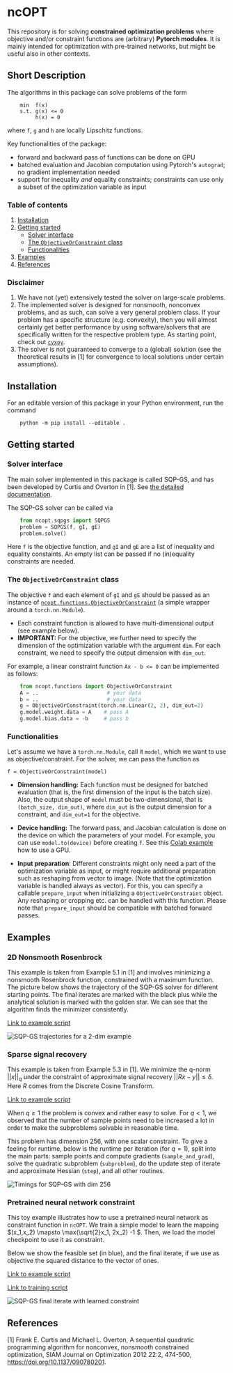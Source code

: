 # ncOPT
This repository is for solving **constrained optimization problems** where objective and/or constraint functions are (arbitrary) **Pytorch modules**. It is mainly intended for optimization with pre-trained networks, but might be useful also in other contexts.

## Short Description

The algorithms in this package can solve problems of the form

```
    min  f(x)
    s.t. g(x) <= 0
         h(x) = 0
```

where `f`, `g` and `h` are locally Lipschitz functions.

Key functionalities of the package:

* forward and backward pass of functions can be done on GPU
* batched evaluation and Jacobian computation using Pytorch's `autograd`; no gradient implementation needed
* support for inequality *and* equality constraints; constraints can use only a subset of the optimization variable as input


### Table of contents

1. [Installation](#installation)
2. [Getting started](#getting-started)
    - [Solver interface](#solver-interface)
    - [The `ObjectiveOrConstraint` class](#the-objectiveorconstraint-class)
    - [Functionalities](#functionalities)
3. [Examples](#examples)
4. [References](#references)

### Disclaimer

1) We have not (yet) extensively tested the solver on large-scale problems.
2) The implemented solver is designed for nonsmooth, nonconvex problems, and as such, can solve a very general problem class. If your problem has a specific structure (e.g. convexity), then you will almost certainly get better performance by using software/solvers that are specifically written for the respective problem type. As starting point, check out [`cvxpy`](https://www.cvxpy.org/).
3) The solver is not guaranteed to converge to a (global) solution (see the theoretical results in [1] for convergence to local solutions under certain assumptions).



## Installation

For an editable version of this package in your Python environment, run the command

```
    python -m pip install --editable .
```

## Getting started

### Solver interface

The main solver implemented in this package is called SQP-GS, and has been developed by Curtis and Overton in [1]. See [the detailed documentation](src/ncopt/sqpgs/).

The SQP-GS solver can be called via 

```python
    from ncopt.sqpgs import SQPGS
    problem = SQPGS(f, gI, gE)
    problem.solve()
```
Here `f` is the objective function, and `gI` and `gE` are a list of inequality and equality constaints. An empty list can be passed if no (in)equality constraints are needed.

### The `ObjectiveOrConstraint` class

The objective `f` and each element of `gI` and `gE` should be passed as an instance of [`ncopt.functions.ObjectiveOrConstraint`](src/ncopt/functions/main.py) (a simple wrapper around a `torch.nn.Module`). 

* Each constraint function is allowed to have multi-dimensional output (see example below).
* **IMPORTANT:** For the objective, we further need to specify the dimension of the optimization variable with the argument `dim`. For each constraint, we need to specify the output dimension with `dim_out`.


For example, a linear constraint function `Ax - b <= 0` can be implemented as follows:

```python
    from ncopt.functions import ObjectiveOrConstraint
    A = ..                      # your data
    b = ..                      # your data
    g = ObjectiveOrConstraint(torch.nn.Linear(2, 2), dim_out=2)
    g.model.weight.data = A    # pass A
    g.model.bias.data = -b     # pass b
```

### Functionalities

Let's assume we have a `torch.nn.Module`, call it `model`, which we want to use as objective/constraint. For the solver, we can pass the function as  

```
f = ObjectiveOrConstraint(model)
```

* **Dimension handling:** Each function must be designed for batched evaluation (that is, the first dimension of the input is the batch size). Also, the output shape of `model` must be two-dimensional, that is `(batch_size, dim_out)`, where `dim_out` is the output dimension for a constraint, and `dim_out=1` for the objective.

* **Device handling:** The forward pass, and Jacobian calculation is done on the device on which the parameters of your model. For example, you can use `model.to(device)` before creating `f`. See this [Colab example](https://colab.research.google.com/drive/1scsusR4Fggo-vT-IPYsoa3ccROmGQkZ8?usp=sharing) how to use a GPU.

* **Input preparation**: Different constraints might only need a part of the optimization variable as input, or might require additional preparation such as reshaping from vector to image. (Note that the optimization variable is handled always as vector). For this, you can specify a callable `prepare_input` when initializing a `ObjectiveOrConstraint` object. Any reshaping or cropping etc. can be handled with this function. Please note that `prepare_input` should be compatible with batched forward passes.

## Examples
### 2D Nonsmooth Rosenbrock

This example is taken from Example 5.1 in [1] and involves minimizing a nonsmooth Rosenbrock function, constrained with a maximum function. The picture below shows the trajectory of the SQP-GS solver for different starting points. The final iterates are marked with the black plus while the analytical solution is marked with the golden star. We can see that the algorithm finds the minimizer consistently.

[Link to example script](examples/example_rosenbrock.py)

![SQP-GS trajectories for a 2-dim example](data/img/rosenbrock.png "SQP-GS trajectories for a 2-dim example")

### Sparse signal recovery

This example is taken from Example 5.3 in [1]. We minimize the q-norm $||x||_q$ under the constraint of approximate signal recovery $||Rx-y|| \leq \delta$. Here $R$ comes from the Discrete Cosine Transform.

[Link to example script](examples/example_residual.py)

When $q\geq 1$ the problem is convex and rather easy to solve. For $q<1$, we observed that the number of sample points need to be increased a lot in order to make the subproblems solvable in reasonable time.

This problem has dimension 256, with one scalar constraint. To give a feeling for runtime, below is the runtime per iteration (for $q=1$), split into the main parts: sample points and compute gradients (`sample_and_grad`), solve the quadratic subproblem (`subproblem`), do the update step of iterate and approximate Hessian (`step`), and all other routines. 

![Timings for SQP-GS with dim 256](data/img/timings_residual.png "Timings for SQP-GS with dim 256")

### Pretrained neural network constraint

This toy example illustrates how to use a pretrained neural network as constraint function in `ncOPT`. We train a simple model to learn the mapping $(x_1,x_2) \mapsto \max(\sqrt{2}x_1, 2x_2) -1 $. Then, we load the model checkpoint to use it as constraint.

Below we show the feasible set (in blue), and the final iterate, if we use as objective the squared distance to the vector of ones.

[Link to example script](examples/example_checkpoint.py)

[Link to training script](scripts/train_max_fun.py)


![SQP-GS final iterate with learned constraint](data/img/checkpoint.png "SQP-GS final iterate with learned constraint")




## References
[1] Frank E. Curtis and Michael L. Overton, A sequential quadratic programming algorithm for nonconvex, nonsmooth constrained optimization, 
SIAM Journal on Optimization 2012 22:2, 474-500, https://doi.org/10.1137/090780201.